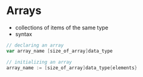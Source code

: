 # Arrays
- collections of items of the same type
- syntax
```go
// declaring an array
var array_name [size_of_array]data_type

// initializing an array
array_name := [size_of_array]data_type{elements}
```